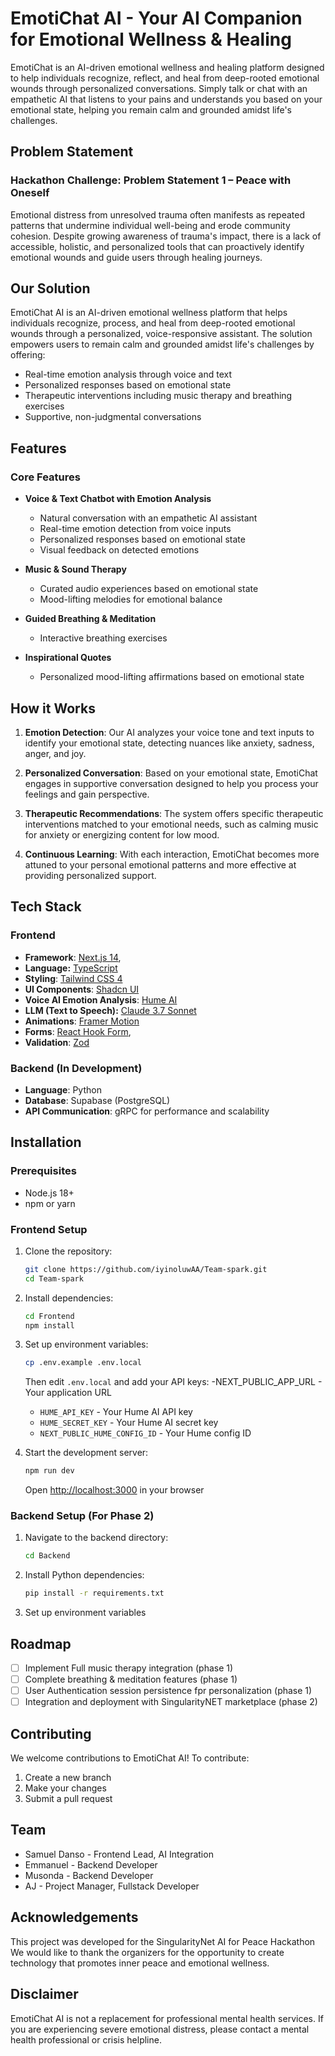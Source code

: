 # EmotiChat AI - Your AI Companion for Emotional Wellness & Healing

EmotiChat is an AI-driven emotional wellness and healing platform designed to help individuals recognize, reflect, and heal from deep-rooted emotional wounds through personalized conversations. Simply talk or chat with an empathetic AI that listens to your pains and understands you based on your emotional state, helping you remain calm and grounded amidst life's challenges.

## Problem Statement

### Hackathon Challenge: Problem Statement 1 – Peace with Oneself

Emotional distress from unresolved trauma often manifests as repeated patterns that undermine individual well-being and erode community cohesion. Despite growing awareness of trauma's impact, there is a lack of accessible, holistic, and personalized tools that can proactively identify emotional wounds and guide users through healing journeys.

## Our Solution

EmotiChat AI is an AI-driven emotional wellness platform that helps individuals recognize, process, and heal from deep-rooted emotional wounds through a personalized, voice-responsive assistant. The solution empowers users to remain calm and grounded amidst life's challenges by offering:

-   Real-time emotion analysis through voice and text
-   Personalized responses based on emotional state
-   Therapeutic interventions including music therapy and breathing exercises
-   Supportive, non-judgmental conversations

## Features

### Core Features

-   **Voice & Text Chatbot with Emotion Analysis**

    -   Natural conversation with an empathetic AI assistant
    -   Real-time emotion detection from voice inputs
    -   Personalized responses based on emotional state
    -   Visual feedback on detected emotions

-   **Music & Sound Therapy**

    -   Curated audio experiences based on emotional state
    -   Mood-lifting melodies for emotional balance

-   **Guided Breathing & Meditation**

    -   Interactive breathing exercises

-   **Inspirational Quotes**

    -   Personalized mood-lifting affirmations based on emotional state

## How it Works

1. **Emotion Detection**: Our AI analyzes your voice tone and text inputs to identify your emotional state, detecting nuances like anxiety, sadness, anger, and joy.

2. **Personalized Conversation**: Based on your emotional state, EmotiChat engages in supportive conversation designed to help you process your feelings and gain perspective.

3. **Therapeutic Recommendations**: The system offers specific therapeutic interventions matched to your emotional needs, such as calming music for anxiety or energizing content for low mood.

4. **Continuous Learning**: With each interaction, EmotiChat becomes more attuned to your personal emotional patterns and more effective at providing personalized support.

## Tech Stack

### Frontend

-   **Framework**: [Next.js 14](https://nextjs.org),
-   **Language:** [TypeScript](https://www.typescriptlang.org/)
-   **Styling**: [Tailwind CSS 4](https://tailwindcss.com)
-   **UI Components**: [Shadcn UI](https://ui.shadcn.com/)
-   **Voice AI Emotion Analysis**: [Hume AI](https://hume.ai/)
-   **LLM (Text to Speech):** [Claude 3.7 Sonnet](https://anthropic.com/)
-   **Animations**: [Framer Motion](https://www.framer.com/motion/)
-   **Forms**: [React Hook Form](https://react-hook-form.com/),
-   **Validation**: [Zod](https://zod.dev/)

### Backend (In Development)

-   **Language**: Python
-   **Database**: Supabase (PostgreSQL)
-   **API Communication**: gRPC for performance and scalability

## Installation

### Prerequisites

-   Node.js 18+
-   npm or yarn

### Frontend Setup

1. Clone the repository:

    ```bash
    git clone https://github.com/iyinoluwAA/Team-spark.git
    cd Team-spark
    ```

2. Install dependencies:

    ```bash
    cd Frontend
    npm install
    ```

3. Set up environment variables:

    ```bash
    cp .env.example .env.local
    ```

    Then edit `.env.local` and add your API keys:
    -NEXT_PUBLIC_APP_URL - Your application URL

    - `HUME_API_KEY` - Your Hume AI API key
    - `HUME_SECRET_KEY` - Your Hume AI secret key
    - `NEXT_PUBLIC_HUME_CONFIG_ID` - Your Hume config ID

4. Start the development server:

    ```bash
    npm run dev
    ```

    Open [http://localhost:3000](http://localhost:3000) in your browser

### Backend Setup (For Phase 2)

1. Navigate to the backend directory:

    ```bash
    cd Backend
    ```

2. Install Python dependencies:

    ```bash
    pip install -r requirements.txt
    ```

3. Set up environment variables

## Roadmap

-   [ ] Implement Full music therapy integration (phase 1)
-   [ ] Complete breathing & meditation features (phase 1)
-   [ ] User Authentication session persistence fpr personalization (phase 1)
-   [ ] Integration and deployment with SingularityNET marketplace (phase 2)

## Contributing

We welcome contributions to EmotiChat AI! To contribute:

1. Create a new branch
2. Make your changes
3. Submit a pull request

## Team

-   Samuel Danso - Frontend Lead, AI Integration
-   Emmanuel - Backend Developer
-   Musonda - Backend Developer
-   AJ - Project Manager, Fullstack Developer

## Acknowledgements

This project was developed for the SingularityNet AI for Peace Hackathon We would like to thank the organizers for the opportunity to create technology that promotes inner peace and emotional wellness.

## Disclaimer

EmotiChat AI is not a replacement for professional mental health services. If you are experiencing severe emotional distress, please contact a mental health professional or crisis helpline.
